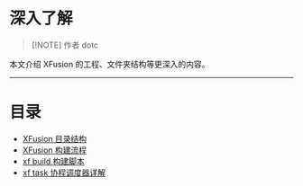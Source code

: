 # 深入了解

> [!NOTE] 作者
> dotc

本文介绍 XFusion 的工程、文件夹结构等更深入的内容。

---

# 目录

- [XFusion 目录结构](xfusion_directory_structure.md)
- [XFusion 构建流程](xfusion_build_process.md)
- [xf build 构建脚本](xf_build_script.md)
- [xf task 协程调度器详解](xf_task.md)
